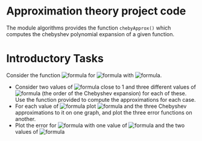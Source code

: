 # Approximation theory project code

The module algorithms provides the function `chebyApprox()` which computes the chebyshev polynomial expansion of a given function. 

# Introductory Tasks

Consider the function ![formula](https://render.githubusercontent.com/render/math?math=f(x)=\ln(\beta-|x|)) for ![formula](https://render.githubusercontent.com/render/math?math=-1\leq\,x\leq1) with ![formula](https://render.githubusercontent.com/render/math?math=\beta\gt1).

* Consider two values of ![formula](https://render.githubusercontent.com/render/math?math=\beta) close to 1 and three different values of ![formula](https://render.githubusercontent.com/render/math?math=n) (the order of the Chebyshev expansion) for each of these. Use the function provided to compute the approximations for each case. 
* For each value of ![formula](https://render.githubusercontent.com/render/math?math=\beta) plot ![formula](https://render.githubusercontent.com/render/math?math=f(x)) and the three Chebyshev approximations to it on one graph, and plot the three error functions on another.
* Plot the error for ![formula](https://render.githubusercontent.com/render/math?math=f(x)=\ln(\beta-|x|)) with one value of ![formula](https://render.githubusercontent.com/render/math?math=n) and the two values of ![formula](https://render.githubusercontent.com/render/math?math=\beta)
